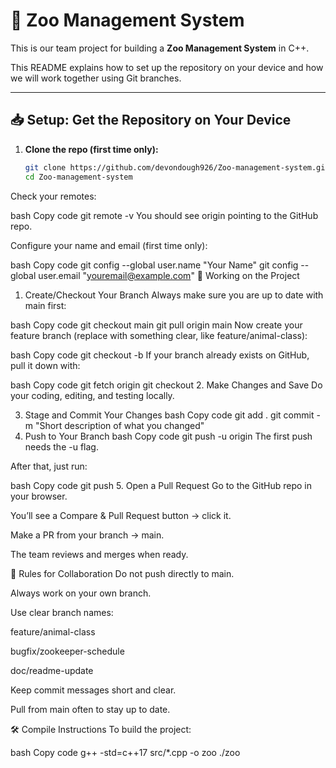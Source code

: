 # 🦁 Zoo Management System  

This is our team project for building a **Zoo Management System** in C++.  

This README explains how to set up the repository on your device and how we will work together using Git branches.  

---

## 📥 Setup: Get the Repository on Your Device

1. **Clone the repo (first time only):**  
   ```bash
   git clone https://github.com/devondough926/Zoo-management-system.git
   cd Zoo-management-system
Check your remotes:

bash
Copy code
git remote -v
You should see origin pointing to the GitHub repo.

Configure your name and email (first time only):

bash
Copy code
git config --global user.name "Your Name"
git config --global user.email "youremail@example.com"
🌱 Working on the Project
1. Create/Checkout Your Branch
Always make sure you are up to date with main first:

bash
Copy code
git checkout main
git pull origin main
Now create your feature branch (replace <branch-name> with something clear, like feature/animal-class):

bash
Copy code
git checkout -b <branch-name>
If your branch already exists on GitHub, pull it down with:

bash
Copy code
git fetch origin
git checkout <branch-name>
2. Make Changes and Save
Do your coding, editing, and testing locally.

3. Stage and Commit Your Changes
bash
Copy code
git add .
git commit -m "Short description of what you changed"
4. Push to Your Branch
bash
Copy code
git push -u origin <branch-name>
The first push needs the -u flag.

After that, just run:

bash
Copy code
git push
5. Open a Pull Request
Go to the GitHub repo in your browser.

You’ll see a Compare & Pull Request button → click it.

Make a PR from your branch → main.

The team reviews and merges when ready.

🔑 Rules for Collaboration
Do not push directly to main.

Always work on your own branch.

Use clear branch names:

feature/animal-class

bugfix/zookeeper-schedule

doc/readme-update

Keep commit messages short and clear.

Pull from main often to stay up to date.

🛠️ Compile Instructions
To build the project:

bash
Copy code
g++ -std=c++17 src/*.cpp -o zoo
./zoo
